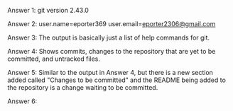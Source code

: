 Answer 1:
    git version 2.43.0

Answer 2:
    user.name=eporter369
    user.email=eporter2306@gmail.com

Answer 3:
    The output is basically just a list of help commands for git.

Answer 4:
    Shows commits, changes to the repository that are yet to be committed, and untracked files.

Answer 5:
    Similar to the output in Answer 4, but there is a new section added called "Changes to be committed" and the README being added to the repository is a change waiting to be committed.

Answer 6:

    